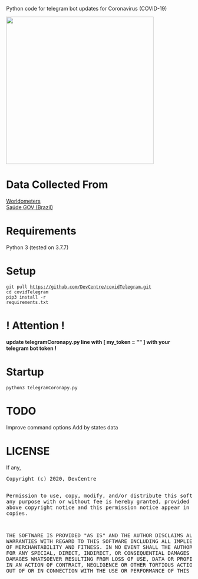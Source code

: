 Python code for telegram bot updates for Coronavirus (COVID-19)

<img src="https://i.imgur.com/V6s45kU.png" width="400">

# Data Collected From

<a target='_blank' href='https://www.worldometers.info/coronavirus/'>Worldometers</a><br>
<a target='_blank' href='https://covid.saude.gov.br'>Saúde GOV (Brazil)</a>

# Requirements

Python 3 (tested on 3.7.7)

# Setup

<code>git pull https://github.com/DevCentre/covidTelegram.git</code><br>
<code>cd covidTelegram</code><br>
<code>pip3 install -r requirements.txt</code><br>

# ! Attention ! 

<b>update telegramCoronapy.py line with [ my_token = "" ] with your telegram bot token !</b>



# Startup

<code>python3 telegramCoronapy.py</code>


# TODO

Improve command options
Add by states data


# LICENSE

<p>If any,</p>
<pre>
Copyright (c) 2020, DevCentre

Permission to use, copy, modify, and/or distribute this software for any
purpose with or without fee is hereby granted, provided that the above
copyright notice and this permission notice appear in all copies.

THE SOFTWARE IS PROVIDED "AS IS" AND THE AUTHOR DISCLAIMS ALL WARRANTIES
WITH REGARD TO THIS SOFTWARE INCLUDING ALL IMPLIED WARRANTIES OF
MERCHANTABILITY AND FITNESS. IN NO EVENT SHALL THE AUTHOR BE LIABLE FOR
ANY SPECIAL, DIRECT, INDIRECT, OR CONSEQUENTIAL DAMAGES OR ANY DAMAGES
WHATSOEVER RESULTING FROM LOSS OF USE, DATA OR PROFITS, WHETHER IN AN
ACTION OF CONTRACT, NEGLIGENCE OR OTHER TORTIOUS ACTION, ARISING OUT OF
OR IN CONNECTION WITH THE USE OR PERFORMANCE OF THIS SOFTWARE.
</pre>

